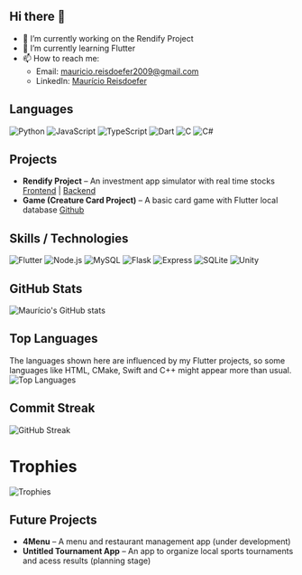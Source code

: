 ## Hi there 👋

- 🔭 I’m currently working on the Rendify Project
- 🌱 I’m currently learning Flutter
- 📫 How to reach me:  
  - Email: [mauricio.reisdoefer2009@gmail.com](mailto:mauricio.reisdoefer2009@gmail.com)  
  - LinkedIn: [Maurício Reisdoefer](https://www.linkedin.com/in/mauricio-reisdoefer-5a4768323/)

## Languages
![Python](https://img.shields.io/badge/Python-14354C?style=for-the-badge&logo=python&logoColor=white)
![JavaScript](https://img.shields.io/badge/JavaScript-323330?style=for-the-badge&logo=javascript&logoColor=F7DF1E)
![TypeScript](https://img.shields.io/badge/TypeScript-007ACC?style=for-the-badge&logo=typescript&logoColor=white)
![Dart](https://img.shields.io/badge/Dart-0175C2?style=for-the-badge&logo=dart&logoColor=white)
![C](https://img.shields.io/badge/C-00599C?style=for-the-badge&logo=c&logoColor=white)
![C#](https://img.shields.io/badge/C%23-239120?style=for-the-badge&logo=c-sharp&logoColor=white)

## Projects
- **Rendify Project** – An investment app simulator with real time stocks [Frontend](https://github.com/MauricioReisdoefer/rendify-frontend) | [Backend](https://github.com/MauricioReisdoefer/rendify-backend)
- **Game (Creature Card Project)** – A basic card game with Flutter local database [Github](https://github.com/LeoLorde/game)

## Skills / Technologies
![Flutter](https://img.shields.io/badge/Flutter-02569B?style=for-the-badge&logo=flutter&logoColor=white)
![Node.js](https://img.shields.io/badge/Node.js-339933?style=for-the-badge&logo=node.js&logoColor=white)
![MySQL](https://img.shields.io/badge/MySQL-4479A1?style=for-the-badge&logo=mysql&logoColor=white)
![Flask](https://img.shields.io/badge/Flask-000000?style=for-the-badge&logo=flask&logoColor=white)
![Express](https://img.shields.io/badge/Express-000000?style=for-the-badge&logo=express&logoColor=white)
![SQLite](https://img.shields.io/badge/SQLite-07405E?style=for-the-badge&logo=sqlite&logoColor=white)
![Unity](https://img.shields.io/badge/Unity-000000?style=for-the-badge&logo=unity&logoColor=white)

## GitHub Stats
![Maurício's GitHub stats](https://github-readme-stats.vercel.app/api?username=MauricioReisdoefer&show_icons=true&theme=radical)

## Top Languages
The languages shown here are influenced by my Flutter projects, so some languages like HTML, CMake, Swift and C++ might appear more than usual.
![Top Languages](https://github-readme-stats.vercel.app/api/top-langs/?username=MauricioReisdoefer&layout=compact&theme=radical)

## Commit Streak
![GitHub Streak](https://github-readme-streak-stats.herokuapp.com/?user=MauricioReisdoefer&theme=radical)

# Trophies
![Trophies](https://github-profile-trophy.vercel.app/?username=MauricioReisdoefer)

## Future Projects
- **4Menu** – A menu and restaurant management app (under development)
- **Untitled Tournament App** – An app to organize local sports tournaments and acess results (planning stage)
